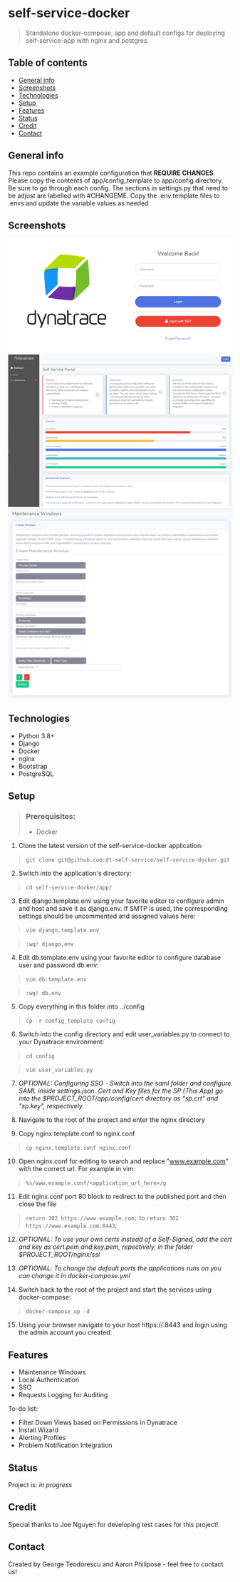 # self-service-docker
> Standalone docker-compose, app and default configs for deploying self-service-app with nginx and postgres.

## Table of contents
* [General info](#general-info)
* [Screenshots](#screenshots)
* [Technologies](#technologies)
* [Setup](#setup)
* [Features](#features)
* [Status](#status)
* [Credit](#credit)
* [Contact](#contact)

## General info
This repo contains an example configuration that **REQUIRE CHANGES**.
Please copy the contents of app/config_template to app/config directory. Be sure to go through each config.
The sections in settings.py that need to be adjust are labelled with #CHANGEME.
Copy the .env.template files to .envs and update the variable values as needed.

## Screenshots
![Login](https://github.com/dt-self-service/self-service-app/blob/master/screenshots/login.PNG)
![Dashboard](https://github.com/dt-self-service/self-service-app/blob/master/screenshots/dashboard.PNG)
![Create Maintenance Window](https://github.com/dt-self-service/self-service-app/blob/master/screenshots/create-mwindow.PNG)

## Technologies
* Python 3.8+
* Django
* Docker
* nginx
* Bootstrap
* PostgreSQL

## Setup
> ### Prerequisites:
>
> - Docker

1. Clone the latest version of the self-service-docker application:

> `git clone git@github.com:dt-self-service/self-service-docker.git`

2. Switch into the application's directory:

> `cd self-service-docker/app/`

3. Edit django.template.env using your favorite editor to configure admin and host and save it as django.env. If SMTP is used, the corresponding settings should be uncommented and assigned values here:

> `vim django.template.env`

> `:wq! django.env`

4. Edit db.template.env using your favorite editor to configure database user and password db.env:

> `vim db.template.env`

> `:wq! db.env`

5. Copy everything in this folder into ../config

> `cp -r config_template config`

6. Switch into the config directory and edit user_variables.py to connect to your Dynatrace environment:

> `cd config`

> `vim user_variables.py`

7. *OPTIONAL: Configuring SSO - Switch into the saml folder and configure SAML inside settings.json. Cert and Key files for the SP (This App) go into the $PROJECT_ROOT/app/config/cert directory as "sp.crt" and "sp.key", respectively.*

8. Navigate to the root of the project and enter the nginx directory

9. Copy nginx.template.conf to nginx.conf

> `cp nginx.template.conf nginx.conf`

10. Open nginx.conf for editing to search and replace "www.example.com" with the correct url. For example in vim:

> `%s/www.example.conf/<application_url_here>/g`

11. Edit nginx.conf port 80 block to redirect to the published port and then close the file

> `return 302 https://www.example.com;` to `return 302 https://www.example.com:8443`;

12. *OPTIONAL: To use your own certs instead of a Self-Signed, add the cert and key as cert.pem and key.pem, repectively, in the folder $PROJECT_ROOT/nginx/ssl*

13. *OPTIONAL: To change the default ports the applications runs on you can change it in docker-compose.yml*

14. Switch back to the root of the project and start the services using docker-compose:

> `docker-compose up -d`

15. Using your browser navigate to your host https://<HOST>:8443 and login using the admin account you created.
  
## Features
* Maintenance Windows
* Local Authentication
* SSO
* Requests Logging for Auditing

To-do list:
* Filter Down Views based on Permissions in Dynatrace
* Install Wizard
* Alerting Profiles
* Problem Notification Integration

## Status
Project is: _in progress_

## Credit
Special thanks to Joe Nguyen for developing test cases for this project!

## Contact
Created by George Teodorescu and Aaron Philipose - feel free to contact us!
